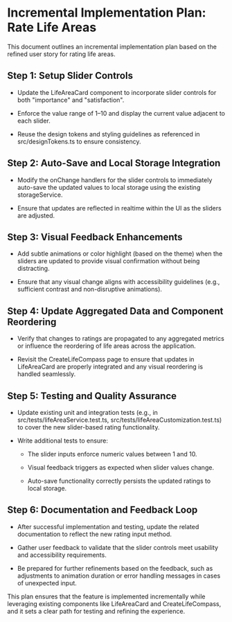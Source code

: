 # Incremental Implementation Plan: Rate Life Areas



 This document outlines an incremental implementation plan based on the refined user story for rating life areas.



 ## Step 1: Setup Slider Controls

 - Update the LifeAreaCard component to incorporate slider controls for both "importance" and "satisfaction".

 - Enforce the value range of 1–10 and display the current value adjacent to each slider.

 - Reuse the design tokens and styling guidelines as referenced in src/designTokens.ts to ensure consistency.



 ## Step 2: Auto-Save and Local Storage Integration

 - Modify the onChange handlers for the slider controls to immediately auto-save the updated values to local storage using the existing storageService.

 - Ensure that updates are reflected in realtime within the UI as the sliders are adjusted.



 ## Step 3: Visual Feedback Enhancements

 - Add subtle animations or color highlight (based on the theme) when the sliders are updated to provide visual confirmation without being distracting.

 - Ensure that any visual change aligns with accessibility guidelines (e.g., sufficient contrast and non-disruptive animations).



 ## Step 4: Update Aggregated Data and Component Reordering

 - Verify that changes to ratings are propagated to any aggregated metrics or influence the reordering of life areas across the application.

 - Revisit the CreateLifeCompass page to ensure that updates in LifeAreaCard are properly integrated and any visual reordering is handled seamlessly.



 ## Step 5: Testing and Quality Assurance

 - Update existing unit and integration tests (e.g., in src/tests/lifeAreaService.test.ts, src/tests/lifeAreaCustomization.test.ts) to cover the new slider-based rating functionality.

 - Write additional tests to ensure:

   - The slider inputs enforce numeric values between 1 and 10.

   - Visual feedback triggers as expected when slider values change.

   - Auto-save functionality correctly persists the updated ratings to local storage.



 ## Step 6: Documentation and Feedback Loop

 - After successful implementation and testing, update the related documentation to reflect the new rating input method.

 - Gather user feedback to validate that the slider controls meet usability and accessibility requirements.

 - Be prepared for further refinements based on the feedback, such as adjustments to animation duration or error handling messages in cases of unexpected input.



 This plan ensures that the feature is implemented incrementally while leveraging existing components like LifeAreaCard and CreateLifeCompass, and it sets a clear path for testing and
 refining the experience.
 